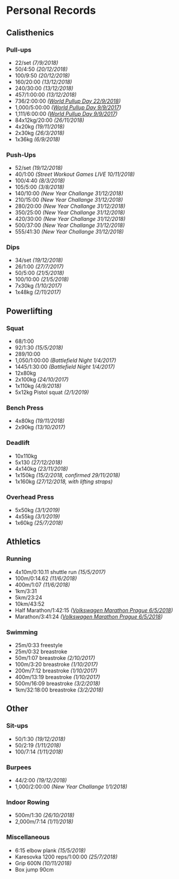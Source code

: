 # Personal Records

## Calisthenics

### Pull-ups
- 22/set *(7/9/2018)*
- 50/4:50 *(20/12/2018)*
- 100/9:50 *(20/12/2018)*
- 160/20:00 *(13/12/2018)*
- 240/30:00 *(13/12/2018)*
- 457/1:00:00 *(13/12/2018)*
- 736/2:00:00 *([World Pullup Day 22/9/2018](http://www.worldpullupday.com/en))*
- 1,000/5:00:00 *([World Pullup Day 9/9/2017](http://www.worldpullupday.com/en))*
- 1,111/6:00:00 *([World Pullup Day 9/9/2017](http://www.worldpullupday.com/en))*
- 84x12kg/20:00 *(26/11/2018)*
- 4x20kg *(19/11/2018)*
- 2x30kg *(26/3/2018)*
- 1x36kg *(6/9/2018)*

### Push-Ups
- 52/set *(19/12/2018)*
- 40/1:00 *(Street Workout Games LIVE 10/11/2018)*
- 100/4:40 *(8/3/2018)*
- 105/5:00 *(3/8/2018)*
- 140/10:00 *(New Year Challange 31/12/2018)*
- 210/15:00 *(New Year Challange 31/12/2018)*
- 280/20:00 *(New Year Challange 31/12/2018)*
- 350/25:00 *(New Year Challange 31/12/2018)*
- 420/30:00 *(New Year Challange 31/12/2018)*
- 500/37:00 *(New Year Challange 31/12/2018)*
- 555/41:30 *(New Year Challange 31/12/2018)*

### Dips
- 34/set *(19/12/2018)*
- 26/1:00 *(27/7/2017)*
- 50/5:00 *(21/5/2018)*
- 100/10:00 *(21/5/2018)*
- 7x30kg *(1/10/2017)*
- 1x48kg *(2/11/2017)*

## Powerlifting

### Squat
- 68/1:00
- 92/1:30 *(15/5/2018)*
- 289/10:00
- 1,050/1:00:00 *(Battlefield Night 1/4/2017)*
- 1445/1:30:00 *(Battlefield Night 1/4/2017)*
- 12x80kg
- 2x100kg *(24/10/2017)*
- 1x110kg *(4/9/2018)*
- 5x12kg Pistol squat *(2/1/2019)*

### Bench Press
- 4x80kg *(19/11/2018)*
- 2x90kg *(13/10/2017)*

### Deadlift
- 10x110kg
- 5x130 *(27/12/2018)*
- 4x140kg *(23/11/2018)*
- 1x150kg *(15/2/2018, confirmed 29/11/2018)*
- 1x160kg *(27/12/2018, with lifting straps)*

### Overhead Press
- 5x50kg *(3/1/2019)*
- 4x55kg *(3/1/2019)*
- 1x60kg *(25/7/2018)*

## Athletics

### Running
- 4x10m/0:10.11 shuttle run *(15/5/2017)*
- 100m/0:14.62 *(11/6/2018)*
- 400m/1:07 *(11/6/2018)*
- 1km/3:31
- 5km/23:24
- 10km/43:52
- Half Marathon/1:42:15 *([Volkswagen Marathon Prague 6/5/2018](https://www.runczech.com/en/events/volkswagen-marathon-weekend-2018/races/volkswagen-prague-marathon/index.shtml))*
- Marathon/3:41:24 *([Volkswagen Marathon Prague 6/5/2018](https://www.runczech.com/en/events/volkswagen-marathon-weekend-2018/races/volkswagen-prague-marathon/index.shtml))*

### Swimming
- 25m/0:33 freestyle
- 25m/0:32 breastroke
- 50m/1:07 breastroke *(2/10/2017)*
- 100m/3:20 breastroke *(1/10/2017)*
- 200m/7:12 breastroke *(1/10/2017)*
- 400m/13:19 breastroke *(1/10/2017)*
- 500m/16:09 breastroke *(3/2/2018)*
- 1km/32:18:00 breastroke *(3/2/2018)*

## Other

### Sit-ups
- 50/1:30 *(19/12/2018)*
- 50/2:19 *(1/11/2018)*
- 100/7:14 *(1/11/2018)*

### Burpees
- 44/2:00 *(19/12/2018)*
- 1,000/2:00:00 *(New Year Challange 1/1/2018)*

### Indoor Rowing
- 500m/1:30 *(26/10/2018)*
- 2,000m/7:14 *(1/11/2018)*

### Miscellaneous
- 6:15 elbow plank *(15/5/2018)*
- Karesovka 1200 reps/1:00:00 *(25/7/2018)*
- Grip 600N *(10/11/2018)*
- Box jump 90cm
